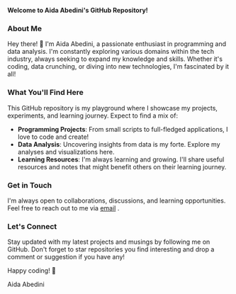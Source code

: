 **Welcome to Aida Abedini's GitHub Repository!**


### About Me
Hey there! 👋 I'm Aida Abedini, a passionate enthusiast in programming and data analysis. I'm constantly exploring various domains within the tech industry, always seeking to expand my knowledge and skills. Whether it's coding, data crunching, or diving into new technologies, I'm fascinated by it all!

### What You'll Find Here
This GitHub repository is my playground where I showcase my projects, experiments, and learning journey. Expect to find a mix of:

- **Programming Projects**: From small scripts to full-fledged applications, I love to code and create!
- **Data Analysis**: Uncovering insights from data is my forte. Explore my analyses and visualizations here.
- **Learning Resources**: I'm always learning and growing. I'll share useful resources and notes that might benefit others on their learning journey.

### Get in Touch
I'm always open to collaborations, discussions, and learning opportunities. Feel free to reach out to me via [email](mailto:aidaabd96@gmail.com) .

### Let's Connect
Stay updated with my latest projects and musings by following me on GitHub. Don't forget to star repositories you find interesting and drop a comment or suggestion if you have any!

Happy coding! 🚀

Aida Abedini

<!---
Aida404/Aida404 is a ✨ special ✨ repository because its `README.md` (this file) appears on your GitHub profile.
You can click the Preview link to take a look at your changes.
--->
